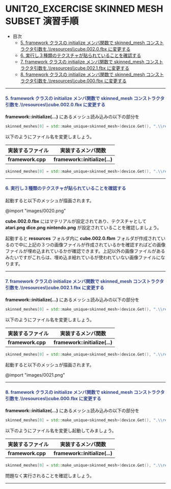 <!--
UNIT20_EXCERCISE UNIT20 演習手順
SKINNED MESH SUBSET

<span style="color:#994433;border: 1px red solid; padding: 2px;font-size:100%;font-weight: bold;"></span>

Multimaterials
Subsets
-->

# UNIT20_EXCERCISE SKINNED MESH SUBSET 演習手順

* 目次
    * [5. framework クラスの initialize メンバ関数で skinned_mesh コンストラクタ引数を.\\\\resources\\\\cube.002.0.fbx に変更する](#5)
    * [6. 実行し３種類のテクスチャが貼られていることを確認する](#6)
    * [7. framework クラスの initialize メンバ関数で skinned_mesh コンストラクタ引数を.\\\\resources\\\\cube.002.1.fbx に変更する](#7)
    * [8. framework クラスの initialize メンバ関数で skinned_mesh コンストラクタ引数を.\\\\resources\\\\cube.000.fbx に変更する](#8)

---

#### <span style="color:#334488;">5. framework クラスの initialize メンバ関数で skinned_mesh コンストラクタ引数を.\\\\resources\\\\cube.002.0.fbx に変更する</span><a name="5_"></a>

**framework::initialize(...)** にあるメッシュ読み込みの以下の部分を

```cpp
skinned_meshes[0] = std::make_unique<skinned_mesh>(device.Get(), ".\\resources\\cube.000.fbx");
```

以下のようにファイル名を変更しましょう。

|実装するファイル|実装するメンバ関数|
--|--
**framework.cpp**|**framework::initialize(...)**

```cpp
skinned_meshes[0] = std::make_unique<skinned_mesh>(device.Get(), ".\\resources\\cube.002.0.fbx");
```

---

#### <span style="color:#334488;">6. 実行し３種類のテクスチャが貼られていることを確認する</span><a name="6_"></a>

起動すると以下のメッシュが描画されます。

@import "images/0020.png"

**cube.002.0.fbx** にはマテリアルが設定されてあり、テクスチャとして **atari.png** **dice.png** **nintendo.png** が設定されていることを確認しましょう。

起動すると **resources** フォルダ内に **cube.002.0.fbm** フォルダが作成されているので中に上記の３つの画像ファイルが作成されているかを確認すればどの画像ファイルが埋め込まれているかが確認できます。上記以外の画像ファイルがあるみたいですがこれらは、埋め込ま絵れているが使われていない画像ファイルになります。

---

#### <span style="color:#334488;">7. framework クラスの initialize メンバ関数で skinned_mesh コンストラクタ引数を.\\\\resources\\\\cube.002.1.fbx に変更する</span><a name="7_"></a>

**framework::initialize(...)** にあるメッシュ読み込みの以下の部分を

```cpp
skinned_meshes[0] = std::make_unique<skinned_mesh>(device.Get(), ".\\resources\\cube.002.0.fbx");
```

以下のようにファイル名を変更しましょう。

|実装するファイル|実装するメンバ関数|
--|--
**framework.cpp**|**framework::initialize(...)**

```cpp
skinned_meshes[0] = std::make_unique<skinned_mesh>(device.Get(), ".\\resources\\cube.002.1.fbx");
```

起動すると以下のメッシュが描画されます。

@import "images/0021.png"

---

#### <span style="color:#334488;">8. framework クラスの initialize メンバ関数で skinned_mesh コンストラクタ引数を.\\\\resources\\\\cube.000.fbx に変更する</span><a name="8_"></a>


**framework::initialize(...)** にあるメッシュ読み込みの以下の部分を

```cpp
skinned_meshes[0] = std::make_unique<skinned_mesh>(device.Get(), ".\\resources\\cube.002.0.fbx");
```

以下のようにファイル名を変更し起動してみましょう。

|実装するファイル|実装するメンバ関数|
--|--
**framework.cpp**|**framework::initialize(...)**

```cpp
skinned_meshes[0] = std::make_unique<skinned_mesh>(device.Get(), ".\\resources\\cube.002.1.fbx");
```

問題なく実行されることを確認しましょう。

---